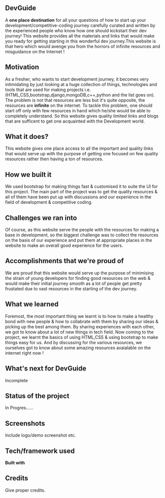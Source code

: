 ## DevGuide
A **one place destination** for all your questions of how to start up your development/competitive-coding journey carefully curated and written by the experienced people who know how one should kickstart their dev journey! This website provides all the materials and links that would make you ready for getting starting in this wonderful dev journey.This website is that hero which would avenge you from the horrors of infinite resources and misguidance on the Internet !

## Motivation
As a fresher, who wants to start development journey, it becomes very intimidating by just looking at a huge collection of things, technologies and tools that are used for making projects i.e. (HTML,CSS,bootstrap,django,mongoDB,c++,python and the list goes on). The problem is not that resources are less but it's quite opposite, the resources are **infinite** on the internet. To tackle this problem, one should start off only with few resources in hand which he/she would be able to completely understand. So this website gives quality limited links and blogs that are sufficent to get one acquainted with the Development world.

## What it does?
This website gives one place access to all the important and quality links that would serve up with the purpose of getting one focused on few quality resources rather then having a ton of resources.

## How we built it
We used bootstrap for making things fast & customised it to suite the UI for this project. The main part of the project was to get the quality resources & all of them have been put up with discussions and our experience in the field of development & competitive coding.

## Challenges we ran into
Of course, as this website serve the people with the resources for making a base in development, so the biggest challenge was to collect the resources on the basis of our experience and put them at appropriate places in the website to make an overall good experience for the users.

## Accomplishments that we're proud of
We are proud that this website would serve up the purpose of minimising the strain of young developers for finding good resources on the web & would make their initial journey smooth as a lot of people get pretty frustated due to vast resources in the starting of the dev journey.

## What we learned
Foremost, the most important thing we learnt is to how to make a healthy bond with new people & how to collabrate with them by sharing our ideas & picking up the best among them. By sharing experiences with each other, we got to know about a lot of new things in tech field. Now coming to the project, we learnt the basics of using HTML,CSS & using bootstrap to make things easy for us. And by discussing for the various resources, we ourselves got to know about some amazing resources avaialable on the internet right now !

## What's next for DevGuide
Incomplete

## Status of the project
In Progres......
 
## Screenshots
Include logo/demo screenshot etc.

## Tech/framework used

<b>Built with</b>


## Credits
Give proper credits.

